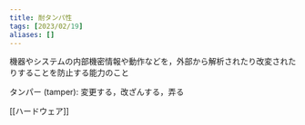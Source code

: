 ```yaml
---
title: 耐タンパ性
tags: [2023/02/19]
aliases: []
---
```


機器やシステムの内部機密情報や動作などを，外部から解析されたり改変されたりすることを防止する能力のこと

タンパー (tamper): 変更する，改ざんする，弄る

[[ハードウェア]]